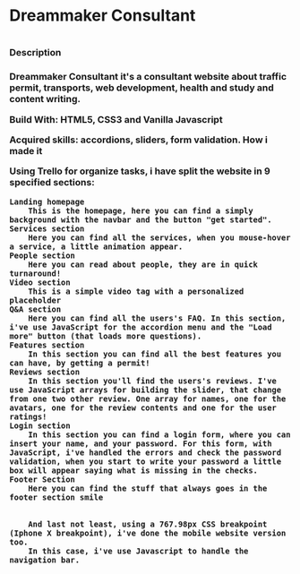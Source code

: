 <h1> Dreammaker Consultant<h1>
<h3>Description<h3>

Dreammaker Consultant it's a consultant website about traffic permit, transports, web development, health and study and content writing.

Build With: HTML5, CSS3 and Vanilla Javascript

Acquired skills: accordions, sliders, form validation.
How i made it

Using Trello for organize tasks, i have split the website in 9 specified sections:

    Landing homepage
        This is the homepage, here you can find a simply background with the navbar and the button "get started".
    Services section
        Here you can find all the services, when you mouse-hover a service, a little animation appear.
    People section
        Here you can read about people, they are in quick turnaround!
    Video section
        This is a simple video tag with a personalized placeholder
    Q&A section
        Here you can find all the users's FAQ. In this section, i've use JavaScript for the accordion menu and the "Load more" button (that loads more questions).
    Features section
        In this section you can find all the best features you can have, by getting a permit!
    Reviews section
        In this section you'll find the users's reviews. I've use JavaScript arrays for building the slider, that change from one two other review. One array for names, one for the avatars, one for the review contents and one for the user ratings!
    Login section
        In this section you can find a login form, where you can insert your name, and your password. For this form, with JavaScript, i've handled the errors and check the password validation, when you start to write your password a little box will appear saying what is missing in the checks.
    Footer Section
        Here you can find the stuff that always goes in the footer section smile


        And last not least, using a 767.98px CSS breakpoint (Iphone X breakpoint), i've done the mobile website version too. 
        In this case, i've use Javascript to handle the navigation bar.
